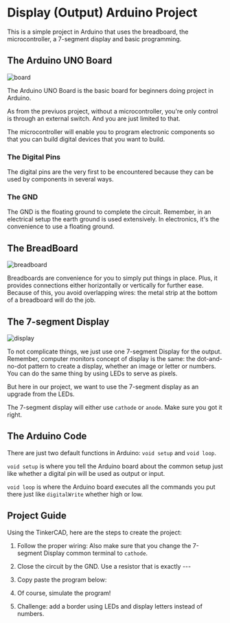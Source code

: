 # Display (Output) Arduino Project

This is a simple project in Arduino that uses 
the breadboard, the microcontroller, 
a 7-segment display and basic programming.

## The Arduino UNO Board

![board](https://raw.githubusercontent.com/xdvrx1/single-display-arduino-project/main/res/src1.png?token=ALHJF4GYZGSQPDDF2FZJFOLABY57A)

The Arduino UNO Board is the basic board
for beginners doing project in Arduino.

As from the previuos project, without
a microcontroller, you're only control is 
through an external switch. And you
are just limited to that.

The microcontroller will enable you to
program electronic components so that you
can build digital devices that you want
to build.

### The Digital Pins
The digital pins are the very first to be 
encountered because they can be used by
components in several ways.

### The GND
The GND is the floating ground to complete
the circuit. Remember, in an electrical setup
the earth ground is used extensively. In
electronics, it's the convenience to use
a floating ground.

## The BreadBoard
![breadboard](https://raw.githubusercontent.com/xdvrx1/single-display-arduino-project/main/res/src3.png?token=ALHJF4AVU3BI6C6P3HIPWGLABY54K)

Breadboards are convenience for you to
simply put things in place. Plus,
it provides connections either horizontally
or vertically for further ease. Because
of this, you avoid overlapping wires:
the metal strip at the bottom of a breadboard
will do the job.

## The 7-segment Display
![display](https://raw.githubusercontent.com/xdvrx1/single-display-arduino-project/main/res/src2.png?token=ALHJF4E67TU2NNRC2ZXBRYDABY6GM)

To not complicate things, we just use one 7-segment
Display for the output. Remember, computer monitors 
concept of display is the same: the dot-and-no-dot
pattern to create a display, whether an image
or letter or numbers. You can do the same thing
by using LEDs to serve as pixels.

But here in our project, we want to use the 7-segment
display as an upgrade from the LEDs.

The 7-segment display will either use `cathode` or 
`anode`. Make sure you got it right.

## The Arduino Code
There are just two default functions in Arduino:
`void setup` and `void loop`.

`void setup` is where you tell the Arduino board about
the common setup just like whether a digital pin will
be used as output or input.

`void loop` is where the Arduino board executes
all the commands you put there just like
`digitalWrite` whether high or low.

## Project Guide
Using the TinkerCAD, 
here are the steps to create the project:

1. Follow the proper wiring:
Also make sure that you change the
7-segment Display common terminal to
`cathode`.

2. Close the circuit by the GND. Use a resistor
that is exactly --- 

3. Copy paste the program below:

4. Of course, simulate the program! 

5. Challenge: add a border using LEDs and 
display letters instead of numbers.

